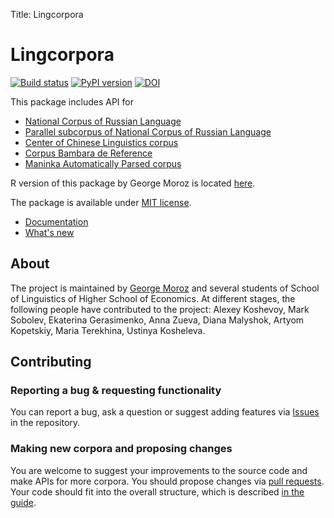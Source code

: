 Title: Lingcorpora

# Lingcorpora
[![Build status](https://ci.appveyor.com/api/projects/status/4f5i7bwypma1gp29?svg=true)](https://ci.appveyor.com/project/kategerasimenko/lingcorpora-py)
[![PyPI version](https://badge.fury.io/py/lingcorpora.svg)](https://badge.fury.io/py/lingcorpora)
[![DOI](https://zenodo.org/badge/115459241.svg)](https://zenodo.org/badge/latestdoi/115459241)


This package includes API for 
* [National Corpus of Russian Language](http://www.ruscorpora.ru)
* [Parallel subcorpus of National Corpus of Russian Language](http://ruscorpora.ru/search-para-multi.html)
* [Center of Chinese Linguistics corpus](http://ccl.pku.edu.cn:8080/ccl_corpus/index.jsp)
* [Corpus Bambara de Reference](http://maslinsky.spb.ru/bonito/run.cgi/first_form)
* [Maninka Automatically Parsed corpus](http://maslinsky.spb.ru/emk/run.cgi/first_form)

R version of this package by George Moroz is located [here](https://github.com/lingcorpora/lingcorpora.R).

The package is available under [MIT license](https://github.com/lingcorpora/lingcorpora.py/blob/master/LICENSE).

* [Documentation](https://lingcorpora.github.io/lingcorpora.py/docs.html)
* [What's new](https://lingcorpora.github.io/lingcorpora.py/news.html)

## About

The project is maintained by [George Moroz](https://github.com/agricolamz) and several students of School of Linguistics of Higher School of Economics. At different stages, the following people have contributed to the project: Alexey Koshevoy, Mark Sobolev, Ekaterina Gerasimenko, Anna Zueva, Diana Malyshok, Artyom Kopetskiy, Maria Terekhina, Ustinya Kosheleva.


## Contributing

### Reporting a bug & requesting functionality
You can report a bug, ask a question or suggest adding features via [Issues](https://github.com/lingcorpora/lingcorpora.py/issues) in the repository.

### Making new corpora and proposing changes
You are welcome to suggest your improvements to the source code and make APIs for more corpora. You should propose changes via [pull requests](https://help.github.com/articles/about-pull-requests/). Your code should fit into the overall structure, which is described [in the guide](https://lingcorpora.github.io/lingcorpora.py/lingcorpora_guide.html).
